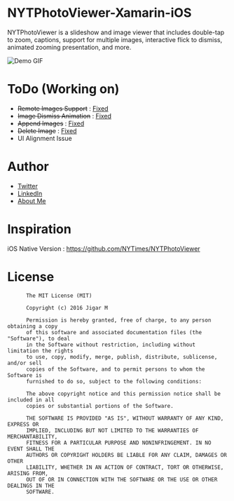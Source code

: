# NYTPhotoViewer-Xamarin-iOS
NYTPhotoViewer is a slideshow and image viewer that includes double-tap to zoom, captions, support for multiple images, interactive flick to dismiss, animated zooming presentation, and more.

![Demo GIF](Video/NYTPhotoViewer.gif)

ToDo (Working on)
==========
+ ~~Remote Images Support~~ : [Fixed](https://github.com/JigarM/NYTPhotoViewer-Xamarin-iOS/commit/eb2b6498894de1b87ae63179a3bd4e54655c3d83)
+ ~~Image Dismiss Animation~~ : [Fixed](https://github.com/JigarM/NYTPhotoViewer-Xamarin-iOS/commit/5f4cb21c1aa8a6eac3d8a7e9ace197358221c4b3)
+ ~~Append Images~~ : [Fixed](https://github.com/JigarM/NYTPhotoViewer-Xamarin-iOS/commit/eb2b6498894de1b87ae63179a3bd4e54655c3d83)
+ ~~Delete Image~~ : [Fixed](https://github.com/JigarM/NYTPhotoViewer-Xamarin-iOS/commit/eb2b6498894de1b87ae63179a3bd4e54655c3d83)
+ UI Alignment Issue
 
# Author

* [Twitter](http://twitter.com/jigar0809)
* [LinkedIn](https://www.linkedin.com/in/jigarmaheshwari/)
* [About Me](https://about.me/jigar.maheshwari)

# Inspiration
iOS Native Version : https://github.com/NYTimes/NYTPhotoViewer

# License

          The MIT License (MIT)
        
          Copyright (c) 2016 Jigar M
        
          Permission is hereby granted, free of charge, to any person obtaining a copy
          of this software and associated documentation files (the "Software"), to deal
          in the Software without restriction, including without limitation the rights
          to use, copy, modify, merge, publish, distribute, sublicense, and/or sell
          copies of the Software, and to permit persons to whom the Software is
          furnished to do so, subject to the following conditions:
          
          The above copyright notice and this permission notice shall be included in all
          copies or substantial portions of the Software.
          
          THE SOFTWARE IS PROVIDED "AS IS", WITHOUT WARRANTY OF ANY KIND, EXPRESS OR
          IMPLIED, INCLUDING BUT NOT LIMITED TO THE WARRANTIES OF MERCHANTABILITY,
          FITNESS FOR A PARTICULAR PURPOSE AND NONINFRINGEMENT. IN NO EVENT SHALL THE
          AUTHORS OR COPYRIGHT HOLDERS BE LIABLE FOR ANY CLAIM, DAMAGES OR OTHER
          LIABILITY, WHETHER IN AN ACTION OF CONTRACT, TORT OR OTHERWISE, ARISING FROM,
          OUT OF OR IN CONNECTION WITH THE SOFTWARE OR THE USE OR OTHER DEALINGS IN THE
          SOFTWARE.

